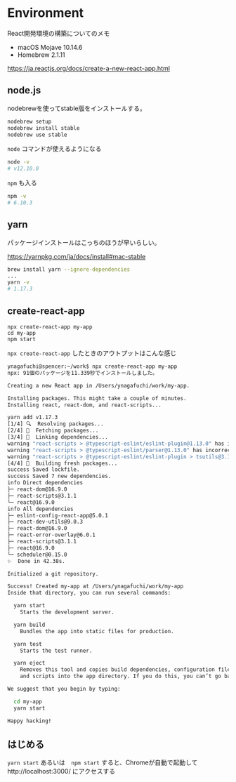# Environment

React開発環境の構築についてのメモ

* macOS Mojave 10.14.6
* Homebrew 2.1.11

https://ja.reactjs.org/docs/create-a-new-react-app.html

## node.js

nodebrewを使ってstable版をインストールする。

```bash
nodebrew setup
nodebrew install stable
nodebrew use stable
```

`node` コマンドが使えるようになる

```bash
node -v
# v12.10.0
```

`npm` も入る

```bash
npm -v
# 6.10.3
```

## yarn

パッケージインストールはこっちのほうが早いらしい。

https://yarnpkg.com/ja/docs/install#mac-stable

```bash
brew install yarn --ignore-dependencies
...
yarn -v
# 1.17.3
```

## create-react-app

```
npx create-react-app my-app
cd my-app
npm start
```

`npx create-react-app` したときのアウトプットはこんな感じ

```bash
ynagafuchi@spencer:~/work$ npx create-react-app my-app
npx: 91個のパッケージを11.339秒でインストールしました。

Creating a new React app in /Users/ynagafuchi/work/my-app.

Installing packages. This might take a couple of minutes.
Installing react, react-dom, and react-scripts...

yarn add v1.17.3
[1/4] 🔍  Resolving packages...
[2/4] 🚚  Fetching packages...
[3/4] 🔗  Linking dependencies...
warning "react-scripts > @typescript-eslint/eslint-plugin@1.13.0" has incorrect peer dependency "eslint@^5.0.0".
warning "react-scripts > @typescript-eslint/parser@1.13.0" has incorrect peer dependency "eslint@^5.0.0".
warning "react-scripts > @typescript-eslint/eslint-plugin > tsutils@3.17.1" has unmet peer dependency "typescript@>=2.8.0 || >= 3.2.0-dev || >= 3.3.0-dev || >= 3.4.0-dev || >= 3.5.0-dev || >= 3.6.0-dev || >= 3.6.0-beta || >= 3.7.0-dev || >= 3.7.0-beta".
[4/4] 🔨  Building fresh packages...
success Saved lockfile.
success Saved 7 new dependencies.
info Direct dependencies
├─ react-dom@16.9.0
├─ react-scripts@3.1.1
└─ react@16.9.0
info All dependencies
├─ eslint-config-react-app@5.0.1
├─ react-dev-utils@9.0.3
├─ react-dom@16.9.0
├─ react-error-overlay@6.0.1
├─ react-scripts@3.1.1
├─ react@16.9.0
└─ scheduler@0.15.0
✨  Done in 42.38s.

Initialized a git repository.

Success! Created my-app at /Users/ynagafuchi/work/my-app
Inside that directory, you can run several commands:

  yarn start
    Starts the development server.

  yarn build
    Bundles the app into static files for production.

  yarn test
    Starts the test runner.

  yarn eject
    Removes this tool and copies build dependencies, configuration files
    and scripts into the app directory. If you do this, you can’t go back!

We suggest that you begin by typing:

  cd my-app
  yarn start

Happy hacking!
```

## はじめる

`yarn start` あるいは　`npm start` すると、Chromeが自動で起動して http://localhost:3000/ にアクセスする

